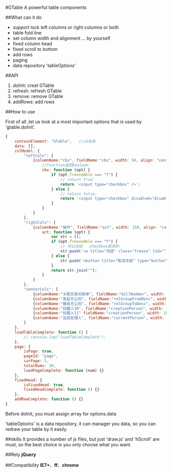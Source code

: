#GTable
A powerful table components

##What can it do
   
   * support lock left columns or right columns or both
   * table fold line
   * set column width and alignment ... by yourself
   * fixed column head
   * fixed scroll to bottom
   * add rows
   * paging
   * data repository 'tableOptions'

##API

1. doInit: creat GTable
2. refresh: refresh GTable
3. remove: remove GTable
4. addRows: add rows

##How to use

First of all ,let us look at a most important options that is used by 'gtable.doInit'.
    
```javascript
{
    containElement: "GTable",   //id名称
    data: [],
    colModel: {
        "leftCols": [
            {columnName:"cbx", fieldName:"cbx", width: 50, align: "center", isShow: true, areaElement:"checkbox", 
                //function返回boolean
                cbx: function (opt) {
                    if (opt.freezeAble === "Y") {
                        // return true;
                        return '<input type="checkbox" />';
                    } else {
                        // return false;
                        return '<input type="checkbox" disabled="disabled"/>';
                    }
                }
            }
        ],
        "rightCols": [
            {columnName:"操作", fieldName:"act", width: 150, align: "center", isShow: true, 
                act: function (opt) {
                    var str = [];
                    if (opt.freezeAble === "Y") {
                        // 可以冻结   checkbox是亮的
                        str.push('<a title="冻结" class="freeze" tid="'+opt.billId+'">冻结</a>');
                    } else {
                        str.push('<button title="取消冻结" type="button" class="btn btn-default ml10 unfreeze" tid="'+opt.billId+'"> <span class="icon unfreezeIcon"></span>取消冻结</button>');
                    }
                    return str.join("");
                }
            }
        ],
        "centerCols": [
            {columnName:"关联交易对账单", fieldName:"billNumber", width: 200, align: "left", isShow: true, areaElement:"select"},
            {columnName:"发起方公司", fieldName:"relGroupFromDesc", width: 150, align: "left", isShow: true, areaElement:"textarea"},
            {columnName:"接收方公司", fieldName:"relGroupToDesc", width: 150, align: "left", isShow: true, areaElement:"input"},
            {columnName:"创建人10", fieldName:"creationPerson", width: 100, align: "center", isShow: true, areaElement:"input"},
            {columnName:"创建人11" fieldName:"creationPerson", width: 100, align: "center", isShow: true, areaElement:"input"},
            {columnName:"当前处理人", fieldName:"currentPerson", width: 200, align: "center", isShow: true, areaElement:"input"}
        ]
    },
    loadTableComplete: function () {
        // console.log("loadTableComplete");
    },
    page: {
        isPage: true,
        pageId: "page",
        curPage: 5,
        totalNums: 30,
        loadPageComplete: function (num) {}
    },
    fixedHead: {
        isFixedHead: true,
        fixedHeadComplete: function () {}
    },
    addRowComplete: function () {}
}
```

Before doInit, you must assign array for options.data

'tableOptoins' is a data repository, it can manager you data, so you can redraw your table by it easily.

##skills
It provides a number of js files, but just 'draw.js' and 'hScroll' are must, so the best choice is you only choose what you want.

##Rely
**jQuery**

##Compatibility
**IE7+**、**ff**、**chrome**

